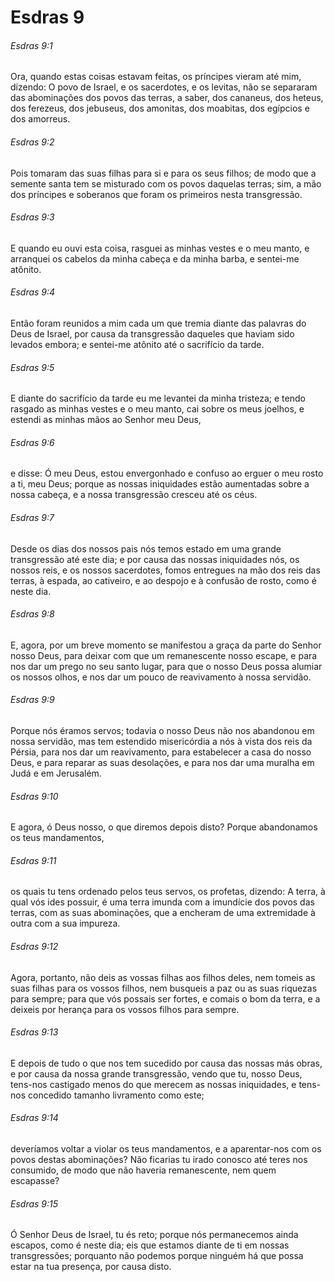 # Esdras 9

###### Esdras 9:1

Ora, quando estas coisas estavam feitas, os príncipes vieram até mim, dizendo: O povo de Israel, e os sacerdotes, e os levitas, não se separaram das abominações dos povos das terras, a saber, dos cananeus, dos heteus, dos ferezeus, dos jebuseus, dos amonitas, dos moabitas, dos egípcios e dos amorreus.

###### Esdras 9:2

Pois tomaram das suas filhas para si e para os seus filhos; de modo que a semente santa tem se misturado com os povos daquelas terras; sim, a mão dos príncipes e soberanos que foram os primeiros nesta transgressão.

###### Esdras 9:3

E quando eu ouvi esta coisa, rasguei as minhas vestes e o meu manto, e arranquei os cabelos da minha cabeça e da minha barba, e sentei-me atônito.

###### Esdras 9:4

Então foram reunidos a mim cada um que tremia diante das palavras do Deus de Israel, por causa da transgressão daqueles que haviam sido levados embora; e sentei-me atônito até o sacrifício da tarde.

###### Esdras 9:5

E diante do sacrifício da tarde eu me levantei da minha tristeza; e tendo rasgado as minhas vestes e o meu manto, cai sobre os meus joelhos, e estendi as minhas mãos ao Senhor meu Deus,

###### Esdras 9:6

e disse: Ó meu Deus, estou envergonhado e confuso ao erguer o meu rosto a ti, meu Deus; porque as nossas iniquidades estão aumentadas sobre a nossa cabeça, e a nossa transgressão cresceu até os céus.

###### Esdras 9:7

Desde os dias dos nossos pais nós temos estado em uma grande transgressão até este dia; e por causa das nossas iniquidades nós, os nossos reis, e os nossos sacerdotes, fomos entregues na mão dos reis das terras, à espada, ao cativeiro, e ao despojo e à confusão de rosto, como é neste dia.

###### Esdras 9:8

E, agora, por um breve momento se manifestou a graça da parte do Senhor nosso Deus, para deixar com que um remanescente nosso escape, e para nos dar um prego no seu santo lugar, para que o nosso Deus possa alumiar os nossos olhos, e nos dar um pouco de reavivamento à nossa servidão.

###### Esdras 9:9

Porque nós éramos servos; todavia o nosso Deus não nos abandonou em nossa servidão, mas tem estendido misericórdia a nós à vista dos reis da Pérsia, para nos dar um reavivamento, para estabelecer a casa do nosso Deus, e para reparar as suas desolações, e para nos dar uma muralha em Judá e em Jerusalém.

###### Esdras 9:10

E agora, ó Deus nosso, o que diremos depois disto? Porque abandonamos os teus mandamentos,

###### Esdras 9:11

os quais tu tens ordenado pelos teus servos, os profetas, dizendo: A terra, à qual vós ides possuir, é uma terra imunda com a imundície dos povos das terras, com as suas abominações, que a encheram de uma extremidade à outra com a sua impureza.

###### Esdras 9:12

Agora, portanto, não deis as vossas filhas aos filhos deles, nem tomeis as suas filhas para os vossos filhos, nem busqueis a paz ou as suas riquezas para sempre; para que vós possais ser fortes, e comais o bom da terra, e a deixeis por herança para os vossos filhos para sempre.

###### Esdras 9:13

E depois de tudo o que nos tem sucedido por causa das nossas más obras, e por causa da nossa grande transgressão, vendo que tu, nosso Deus, tens-nos castigado menos do que merecem as nossas iniquidades, e tens-nos concedido tamanho livramento como este;

###### Esdras 9:14

deveríamos voltar a violar os teus mandamentos, e a aparentar-nos com os povos destas abominações? Não ficarias tu irado conosco até teres nos consumido, de modo que não haveria remanescente, nem quem escapasse?

###### Esdras 9:15

Ó Senhor Deus de Israel, tu és reto; porque nós permanecemos ainda escapos, como é neste dia; eis que estamos diante de ti em nossas transgressões; porquanto não podemos porque ninguém há que possa estar na tua presença, por causa disto.

